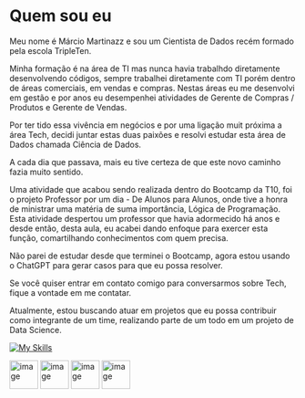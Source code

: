 # Quem sou eu
Meu nome é Márcio Martinazz e sou um Cientista de Dados recém formado pela escola TripleTen.

Minha formação é na área de TI mas nunca havia trabalhdo diretamente desenvolvendo códigos, sempre trabalhei diretamente com TI porém dentro de áreas comerciais,
em vendas e compras.
Nestas áreas eu me desenvolvi em gestão e por anos eu desempenhei atividades de Gerente de Compras / Produtos e Gerente de Vendas.

Por ter tido essa vivência em negócios e por uma ligação muit próxima a área Tech, decidi juntar estas duas paixões e resolvi estudar esta área de Dados chamada Ciência de Dados.

A cada dia que passava, mais eu tive certeza de que este novo caminho fazia muito sentido.

Uma atividade que acabou sendo realizada dentro do Bootcamp da T10, foi o projeto Professor por um dia - De Alunos para Alunos, onde tive a honra de ministrar 
uma matéria de suma importância, Lógica de Programação. Esta atividade despertou um professor que havia adormecido há anos e desde então, desta aula, eu acabei dando enfoque
para exercer esta função, comartilhando conhecimentos com quem precisa.

Não parei de estudar desde que terminei o Bootcamp, agora estou usando o ChatGPT para gerar casos para que eu possa resolver.

Se você quiser entrar em contato comigo para conversarmos sobre Tech, fique a vontade em me contatar.

Atualmente, estou buscando atuar em projetos que eu possa contribuir como integrante de um time, realizando parte de um todo em um projeto de Data Science.

[![My Skills](https://skillicons.dev/icons?i=js,html,css,wasm)](https://skillicons.dev)

<img width="50" height="50" alt="image" src="https://github.com/user-attachments/assets/d64974a7-7ed7-4e94-9bc4-9c089af427d3" />
<img width="50" height="50" alt="image" src="https://github.com/user-attachments/assets/c9653ff0-be1d-4b7e-bfdf-c87fa0f88b01" />
<img width="50" height="50" alt="image" src="https://github.com/user-attachments/assets/14ad61d1-65ee-4011-8e7c-17793d03e3b1" />
<img width="50" height="50" alt="image" src="https://github.com/user-attachments/assets/0aaef939-3ed6-4e3e-9960-30cbe36ac2ea" />


